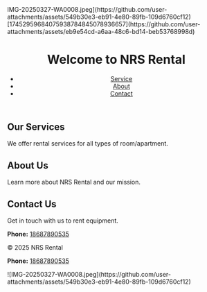 
<html lang="en">
<head>
  <meta charset="UTF-8">
  <meta name="viewport" content="width=device-width,
  <link rel="stylesheet" href="style.css">
</head>
<body><body git add images/: url('images/bg.jpg');">IMG-20250327-WA0008.jpeg](https://github.com/user-attachments/assets/549b30e3-eb91-4e80-89fb-109d6760cf12) [17452959684075938784845078936657](https://github.com/user-attachments/assets/eb9e54cd-a6aa-48c6-bd14-beb53768998d)

  <header>
    <h1>Welcome to NRS Rental</h1>
    <nav>
      <ul>
        <li><a href="#services">Service</a></li>
        <li><a href="#about">About</a></li>
        <li><a href="#contact">Contact</a></li>
      </ul>
    </nav>
  </header>

  <section id="services">
    <h2>Our Services</h2>
    <p>We offer rental services for all types of room/apartment.</p>
  </section>

  <section id="about">
    <h2>About Us</h2>
    <p>Learn more about NRS Rental and our mission.</p>
  </section>

  <section id="contact">
    <h2>Contact Us</h2>
    <p>Get in touch with us to rent equipment.</p>
    <p><strong>Phone:</strong> <a href="tel:+18687890535">18687890535</a></p>
  </section>

  <footer>
    <p>&copy; 2025 NRS Rental</p>
  </footer>

</body>
</html>
<p><strong>Phone:</strong> <a href="tel:+18687890535">18687890535</a></p>
![IMG-20250327-WA0008.jpeg](https://github.com/user-attachments/assets/549b30e3-eb91-4e80-89fb-109d6760cf12)
